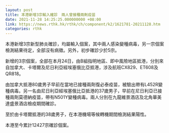 ```yaml
---
layout: post
title: 本港新增3宗輸入確診　兩人曾接種兩劑疫苗
date: 2021-11-28 14:25:25.000000000 +08:00
link: https://news.rthk.hk/rthk/ch/component/k2/1621781-20211128.htm
categories: rthk
---
```


本港新增3宗新型肺炎確診，均屬輸入個案，其中兩人感染變種病毒，另一宗個案檢測結果待定，全部沒有病徵。另外，初步確診少於5宗。

新增的3宗個案，全部在本月24日，由B組指明地區、即中風險地區抵港，分別來自加拿大、卡塔爾及尼日利亞經埃塞俄比亞抵港，涉及航班CX829、ET608及QR818。

由加拿大抵港80歲男子早前在當地已接種兩劑復必泰疫苗，被驗出帶有L452R變種病毒。另一名由尼日利亞經埃塞俄比亞抵港的37歲男子，早前在尼日利亞已接種兩劑莫德納疫苗，帶有N501Y變種病毒。兩人分別在九龍維景酒店及北角華美達盛景酒店檢疫期間確診。

至於由卡塔爾抵港的38歲男子，在本港機場等候轉機期間檢測結果陽性。

本港至今累計12427宗確診個案。
